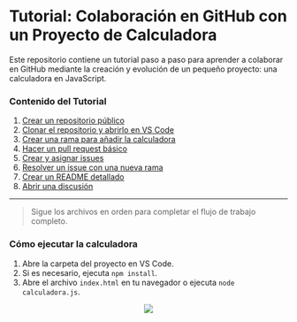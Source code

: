 # Tutorial: Colaboración en GitHub con un Proyecto de Calculadora

Este repositorio contiene un tutorial paso a paso para aprender a colaborar en GitHub mediante la creación y evolución de un pequeño proyecto: una calculadora en JavaScript.

### Contenido del Tutorial

1. [Crear un repositorio público](01-crear-repo.md)
2. [Clonar el repositorio y abrirlo en VS Code](02-clonar-vscode.md)
3. [Crear una rama para añadir la calculadora](03-rama-calculadora.md)
4. [Hacer un pull request básico](04-pull-request-basico.md)
5. [Crear y asignar issues](05-crear-issue.md)
6. [Resolver un issue con una nueva rama](06-rama-issue.md)
7. [Crear un README detallado](07-readme-proyecto.md)
8. [Abrir una discusión](08-discusion.md)

---

> Sigue los archivos en orden para completar el flujo de trabajo completo.

### Cómo ejecutar la calculadora

1. Abre la carpeta del proyecto en VS Code.  
2. Si es necesario, ejecuta `npm install`.  
3. Abre el archivo `index.html` en tu navegador o ejecuta `node calculadora.js`.

<p align="center">
  <img src="https://capsule-render.vercel.app/api?type=waving&color=gradient&height=60&section=footer"/>
</p>
